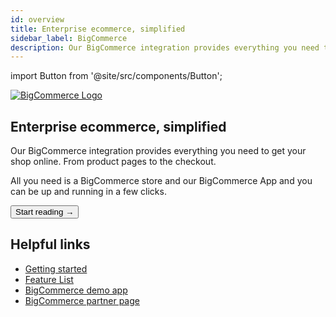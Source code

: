 ```yaml
---
id: overview
title: Enterprise ecommerce, simplified
sidebar_label: BigCommerce
description: Our BigCommerce integration provides everything you need to get your shop online. From product pages to the checkout.
---
```


import Button from '@site/src/components/Button';

<a href="https://www.bigcommerce.com/" rel="noreferrer noopener" target="_blank" aria-label="visit the BigCommerce site" className="invert">
  <img src="/docs/img/docs/platform/bigcommerce-logo.svg" alt="BigCommerce Logo" className="height80"/>
</a>

## Enterprise ecommerce, simplified

Our BigCommerce integration provides everything you need to get your shop online. From product pages to the checkout.

All you need is a BigCommerce store and our BigCommerce App and you can be up and running in a few clicks.


<Button variant="contained" size="medium" href="/docs/integrations/bigcommerce/getting-started">
  Start reading →
</Button>
<div className="mb60"></div>

## Helpful links

- [Getting started](/docs/integrations/bigcommerce/getting-started)
- [Feature List](/docs/integrations/bigcommerce/features)
- [BigCommerce demo app](https://v3demo2.deity.io/)
- [BigCommerce partner page](https://www.bigcommerce.com/apps/deity-falcon-pwa-storefront/)
